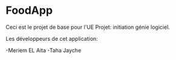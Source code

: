 # FoodApp

Ceci est le projet de base pour l'UE Projet: initiation génie logiciel.

Les développeurs de cet application:


-Meriem EL Aita
-Taha Jayche
 


